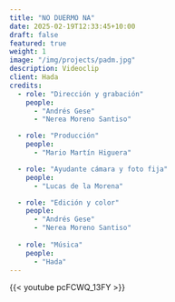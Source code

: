 ```yaml
---
title: "NO DUERMO NA"
date: 2025-02-19T12:33:45+10:00
draft: false
featured: true
weight: 1
image: "/img/projects/padm.jpg"
description: Videoclip
client: Hada
credits:
  - role: "Dirección y grabación"
    people: 
      - "Andrés Gese"
      - "Nerea Moreno Santiso"

  - role: "Producción"
    people: 
      - "Mario Martín Higuera"

  - role: "Ayudante cámara y foto fija"
    people: 
      - "Lucas de la Morena"

  - role: "Edición y color"
    people: 
      - "Andrés Gese"
      - "Nerea Moreno Santiso"
   
  - role: "Música"
    people: 
      - "Hada"
---
```

{{< youtube pcFCWQ_13FY >}}
